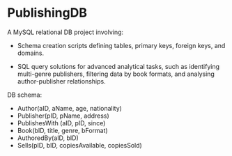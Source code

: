 # PublishingDB

A MySQL relational DB project involving:

* Schema creation scripts defining tables, primary keys, foreign keys, and domains.

* SQL query solutions for advanced analytical tasks, such as identifying multi-genre publishers, filtering data by book formats, and analysing author-publisher relationships.

DB schema:

* Author(aID, aName, age, nationality)
* Publisher(pID, pName, address)
* PublishesWith (aID, pID, since)
* Book(bID, title, genre, bFormat)
* AuthoredBy(aID, bID)
* Sells(pID, bID, copiesAvailable, copiesSold)
